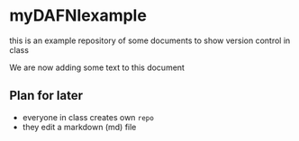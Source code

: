# myDAFNIexample
this is an example repository of some documents to show version control in class

We are now adding some text to this document 

## Plan for later

- everyone in class creates own `repo`
- they edit a markdown (md) file
